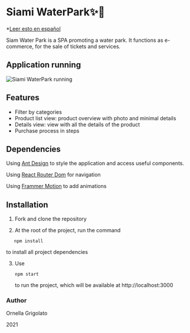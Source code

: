 
# Siami WaterPark✨👙

*[Leer esto en español](https://github.com/OrnellaGrigolato/Siami_WaterPark/blob/main/README.md)

Siam Water Park is a SPA promoting a water park. It functions as e-commerce, for the sale of tickets and services.

## Application running

![Siami WaterPark running](https://github.com/OrnellaGrigolato/Siami_WaterPark/blob/main/Siami_Waterpark_Running.gif)


## Features

- Filter by categories
- Product list view: product overview with photo and minimal details
- Details view: view with all the details of the product
- Purchase process in steps

## Dependencies

Using [Ant Design](https://ant.design/) to style the application and access useful components.

Using [React Router Dom](https://reactrouter.com/) for navigation

Using [Frammer Motion](https://www.framer.com/motion/) to add animations

## Installation

1. Fork and clone the repository

2. At the root of the project, run the command

```
   npm install
   ```
   to install all project dependencies

3. Use 

   ```
   npm start
   ```

   to run the project, which will be available at http://localhost:3000


### Author

Ornella Grigolato

2021


